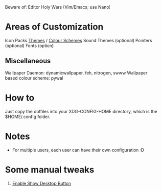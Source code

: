 Beware of: Editor Holy Wars (Vim/Emacs; use Nano)

# Areas of Customization
Icon Packs
[Themes](Themes.md) / [Colour Schemes](Personal/Knowledge/Colour%20Schemes.md)
Sound Themes (optional)
Pointers (optional)
Fonts (option)

## Miscellaneous
Wallpaper Daemon: dynamicwallpaper, feh, nitrogen, swww
Wallpaper based colour scheme: pywal

# How to
Just copy the dotfiles into your XDG-CONFIG-HOME directory, which is the $HOME/.config folder.

# Notes
- For multiple users, each user can have their own configuration :D

# Some manual tweaks
1. [Enable Show Desktop Button](Enable%20Show%20Desktop%20Button.md)